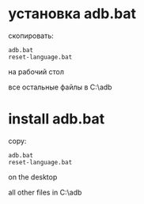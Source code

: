 # установка adb.bat

скопировать:
```
adb.bat
reset-language.bat
```
на рабочий стол

все остальные файлы в C:\adb


# install adb.bat

copy:
```
adb.bat
reset-language.bat
```
on the desktop

all other files in C:\adb

